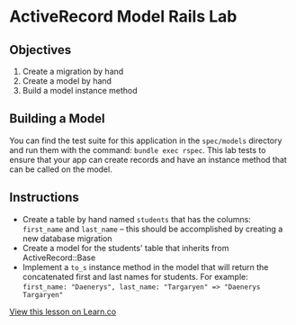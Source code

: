 # ActiveRecord Model Rails Lab

## Objectives

1. Create a migration by hand
2. Create a model by hand
3. Build a model instance method

## Building a Model

You can find the test suite for this application in the ```spec/models``` directory and run them with the command: ```bundle exec rspec```. This lab tests to ensure that your app can create records and have an instance method that can be called on the model.

## Instructions

* Create a table by hand named ```students``` that has the columns: ```first_name``` and ```last_name``` – this should be accomplished by creating a new database migration
* Create a model for the students' table that inherits from ActiveRecord::Base
* Implement a ```to_s``` instance method in the model that will return the concatenated first and last names for students. For example: ```first_name: "Daenerys", last_name: "Targaryen" => "Daenerys Targaryen"```

<a href='https://learn.co/lessons/rails-activerecord-model-rails-lab' data-visibility='hidden'>View this lesson on Learn.co</a>


